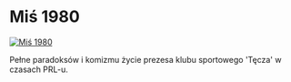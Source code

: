 Miś 1980 
=============
[![Miś 1980 ](http://vidos.pl/images/player.gif)](http://vidos.pl/mis-1980)

 Pełne paradoksów i komizmu życie prezesa klubu sportowego 'Tęcza' w czasach PRL-u.
